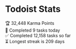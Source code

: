 
# Todoist Stats

<!-- TODO-IST:START -->
🏆  32,448 Karma Points           
🌸  Completed 9 tasks today           
✅  Completed 12,158 tasks so far           
⏳  Longest streak is 209 days
<!-- TODO-IST:END -->
